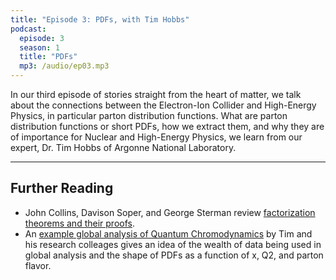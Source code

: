 ```yaml
---
title: "Episode 3: PDFs, with Tim Hobbs"
podcast:
  episode: 3
  season: 1
  title: "PDFs"
  mp3: /audio/ep03.mp3
---
```


In our third episode of stories straight from the heart of matter, we talk about the connections between the Electron-Ion Collider and High-Energy Physics, in particular parton distribution functions. What are parton distribution functions or short PDFs, how we extract them, and why they are of importance for Nuclear and High-Energy Physics, we learn from our expert, Dr. Tim Hobbs of Argonne National Laboratory. 

---

## Further Reading  

* John Collins, Davison Soper, and George Sterman review [factorization theorems and their proofs](https://inspirehep.net/literature/25808). 
* An [example global analysis of Quantum Chromodynamics](https://inspirehep.net/literature/1773096) by Tim and his research colleages gives an idea of the wealth of data being used in global analysis and the shape of PDFs as a function of x, Q2, and parton flavor. 
